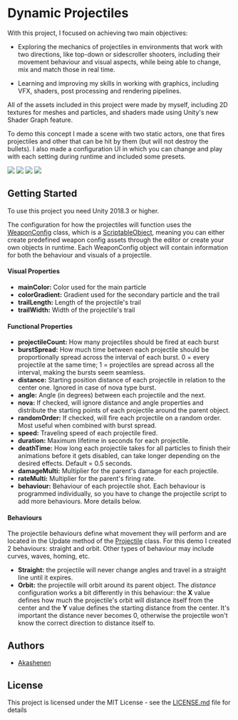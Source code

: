 # Dynamic Projectiles

With this project, I focused on achieving two main objectives:

* Exploring the mechanics of projectiles in environments that work with two directions, like top-down or sidescroller shooters, including their movement behaviour and visual aspects, while being able to change, mix and match those in real time.
  
* Learning and improving my skills in working with graphics, including VFX, shaders, post processing and rendering pipelines.

All of the assets included in this project were made by myself, including 2D textures for meshes and particles, and shaders made using Unity's new Shader Graph feature.

To demo this concept I made a scene with two static actors, one that fires projectiles and other that can be hit by them (but will not destroy the bullets). I also made a configuration UI in which you can change and play with each setting during runtime and included some presets.
  
![](https://github.com/akashenen/dynamic-projectiles/blob/master/Gifs/Preset_A.gif) ![](https://github.com/akashenen/dynamic-projectiles/blob/master/Gifs/Assets/Gifs/Preset_B.gif)
![](https://github.com/akashenen/dynamic-projectiles/blob/master/Gifs/Assets/Gifs/Preset_C.gif) ![](https://github.com/akashenen/dynamic-projectiles/blob/master/Gifs/Assets/Gifs/Preset_D.gif)

## Getting Started

To use this project you need Unity 2018.3 or higher. 

The configuration for how the projectiles will function uses the [WeaponConfig](https://github.com/akashenen/dynamic-projectiles/blob/master/Assets/Scripts/WeaponConfig.cs) class, which is a [ScriptableObject](https://docs.unity3d.com/ScriptReference/ScriptableObject.html), meaning you can either create predefined weapon config assets through the editor or create your own objects in runtime. Each WeaponConfig object will contain information for both the behaviour and visuals of a projectile.

#### Visual Properties
* **mainColor:** Color used for the main particle
* **colorGradient:** Gradient used for the secondary particle and the trail
* **trailLength:** Length of the projectile's trail
* **trailWidth:** Width of the projectile's trail

#### Functional Properties
* **projectileCount:** How many projectiles should be fired at each burst
* **burstSpread:** How much time between each projectile should be proportionally spread across the interval of each burst. 0 = every projectile at the same time; 1 = projectiles are spread across all the interval, making the bursts seem seamless.
* **distance:** Starting position distance of each projectile in relation to the center one. Ignored in case of nova type burst.
* **angle:** Angle (in degrees) between each projectile and the next.
* **nova:** If checked, will ignore distance and angle properties and distribute the starting points of each projectile around the parent object.
* **randomOrder:** If checked, will fire each projectile on a random order. Most useful when combined with burst spread.
* **speed:** Traveling speed of each projectile fired.
* **duration:** Maximum lifetime in seconds for each projectile.
* **deathTime:** How long each projectile takes for all particles to finish their animations before it gets disabled, can take longer depending on the desired effects. Default = 0.5 seconds.
* **damageMulti:** Multiplier for the parent's damage for each projectile.
* **rateMulti:** Multiplier for the parent's firing rate.
* **behaviour:** Behaviour of each projectile shot. Each behaviour is programmed individually, so you have to change the projectile script to add more behaviours. More details below.

#### Behaviours

The projectile behaviours define what movement they will perform and are located in the Update method of the [Projectile](https://github.com/akashenen/dynamic-projectiles/blob/master/Assets/Scripts/Projectile.cs) class. For this demo I created 2 behaviours: straight and orbit. Other types of behaviour may include curves, waves, homing, etc.

* **Straight:** the projectile will never change angles and travel in a straight line until it expires.
* **Orbit:** the projectile will orbit around its parent object. The *distance* configuration works a bit differently in this behaviour: the **X** value defines how much the projectile's orbit will distance itself from the center and the **Y** value defines the starting distance from the center. It's important the distance never becomes 0, otherwise the projectile won't know the correct direction to distance itself to.

## Authors

* [Akashenen](https://github.com/akashenen/)

## License

This project is licensed under the MIT License - see the [LICENSE.md](LICENSE.md) file for details


